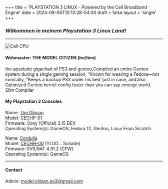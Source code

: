+++
title = 'PLAYSTATION 3 LINUX - Powered by the Cell Broadband Engine'
date = 2024-08-06T10:13:28-04:00
draft = false
layout = 'single'
+++

### *Wilkommen in meinem Playstation 3 Linux Land!*

---

![Cell CPU](/pics/cell_cpu_320.png)

#### Webmaster: THE MODEL CITIZEN (he/him)

the apsolude gigachad of PS3 and gentoo,Compiled an entire Gentoo system during a single gaming session, “Known for wearing a Fedora—not ironically, “Keeps a backup PS3 under his bed ‘just in case, and’also Optimized Gentoo kernel config faster than you can say emerge world. - Slim Compiler

#### My Playstation 3 Consoles

Name: [The Gibson](http://www.ps3linux.net/pics/gibson_on_desk.png)  
Model: [CECHP-01](https://www.psdevwiki.com/ps3/CECHPxx)  
Firmware: Sony (Official) 3.15 DEX  
Operating System(s): GameOS, Fedora 12, Gentoo, Linux From Scratch

Name: [Cordulla](http://www.ps3linux.net/pics/cordulla_on_desk.png)  
Model: [CECHH-00](https://www.psdevwiki.com/ps3/CECHHxx) (YLOD... Schade)  
Firmware: EVILNAT 4.91.2 (CFW)  
Operating System(s): GameOS

---

#### Contact  
Admin: [model.citizen.ps3@gmail.com](mailto)

